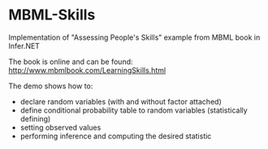 # MBML-Skills
Implementation of "Assessing People's Skills" example from MBML book in Infer.NET

The book is online and can be found:
http://www.mbmlbook.com/LearningSkills.html

The demo shows how to:
- declare random variables (with and without factor attached)
- define conditional probability table to random variables (statistically defining)
- setting observed values
- performing inference and computing the desired statistic
